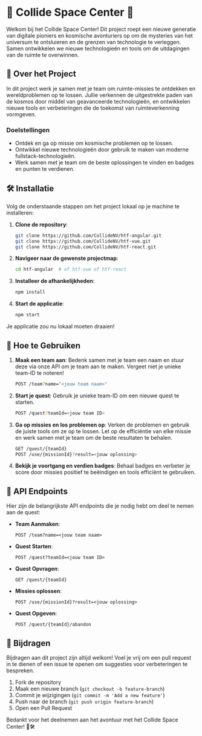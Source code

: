 
# 🌌 Collide Space Center 🌌

Welkom bij het Collide Space Center! Dit project roept een nieuwe generatie van digitale pioniers en kosmische avonturiers op om de mysteries van het universum te ontsluieren en de grenzen van technologie te verleggen. Samen ontwikkelen we nieuwe technologieën en tools om de uitdagingen van de ruimte te overwinnen.

## 🌠 Over het Project

In dit project werk je samen met je team om ruimte-missies te ontdekken en wereldproblemen op te lossen. Jullie verkennen de uitgestrekte paden van de kosmos door middel van geavanceerde technologieën, en ontwikkelen nieuwe tools en verbeteringen die de toekomst van ruimteverkenning vormgeven.

### Doelstellingen

- Ontdek en ga op missie om kosmische problemen op te lossen.
- Ontwikkel nieuwe technologieën door gebruik te maken van moderne fullstack-technologieën.
- Werk samen met je team om de beste oplossingen te vinden en badges en punten te verdienen.

## 🛠️ Installatie

Volg de onderstaande stappen om het project lokaal op je machine te installeren:

1. **Clone de repository**:

    ```bash
    git clone https://github.com/CollideNV/htf-angular.git
    git clone https://github.com/CollideNV/htf-vue.git
    git clone https://github.com/CollideNV/htf-react.git
    ```

2. **Navigeer naar de gewenste projectmap**:

    ```bash
    cd htf-angular  # of htf-vue of htf-react
    ```

3. **Installeer de afhankelijkheden**:

    ```bash
    npm install
    ```

4. **Start de applicatie**:

    ```bash
    npm start
    ```

Je applicatie zou nu lokaal moeten draaien!

## 🚀 Hoe te Gebruiken

1. **Maak een team aan**: Bedenk samen met je team een naam en stuur deze via onze API om je team aan te maken. Vergeet niet je unieke team-ID te noteren!

    ```bash
    POST /team?name="<jouw team naam>"
    ```

2. **Start je quest**: Gebruik je unieke team-ID om een nieuwe quest te starten.

    ```bash
    POST /quest?teamId=<jouw team ID>
    ```

3. **Ga op missies en los problemen op**: Verken de problemen en gebruik de juiste tools om ze op te lossen. Let op de efficiëntie van elke missie en werk samen met je team om de beste resultaten te behalen.

    ```bash
    GET /quest/{teamId}
    POST /use/{missionId}?result=<jouw oplossing>
    ```

4. **Bekijk je voortgang en verdien badges**: Behaal badges en verbeter je score door missies positief te beëindigen en tools efficiënt te gebruiken.

## 🌌 API Endpoints

Hier zijn de belangrijkste API endpoints die je nodig hebt om deel te nemen aan de quest:

- **Team Aanmaken**:
  
  ```http
  POST /team?name=<jouw team naam>
  ```

- **Quest Starten**:

  ```http
  POST /quest?teamId=<jouw team ID>
  ```

- **Quest Opvragen**:

  ```http
  GET /quest/{teamId}
  ```

- **Missies oplossen**:

  ```http
  POST /use/{missionId}?result=<jouw oplossing>
  ```

- **Quest Opgeven**:

  ```http
  POST /quest/{teamId}/abandon
  ```

## 🤝 Bijdragen

Bijdragen aan dit project zijn altijd welkom! Voel je vrij om een pull request in te dienen of een issue te openen om suggesties voor verbeteringen te bespreken.

1. Fork de repository
2. Maak een nieuwe branch (`git checkout -b feature-branch`)
3. Commit je wijzigingen (`git commit -m 'Add a new feature'`)
4. Push naar de branch (`git push origin feature-branch`)
5. Open een Pull Request

Bedankt voor het deelnemen aan het avontuur met het Collide Space Center! 🌠🛠️
